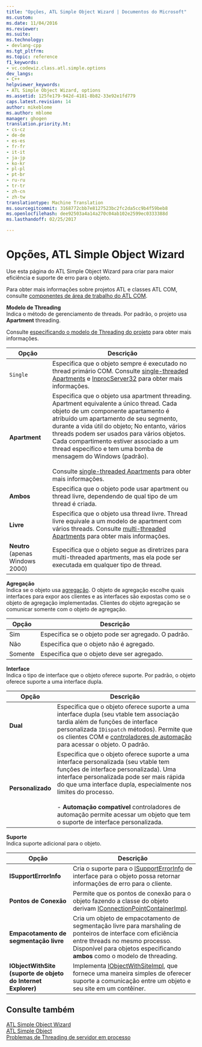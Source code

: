 ```yaml
---
title: "Opções, ATL Simple Object Wizard | Documentos do Microsoft"
ms.custom: 
ms.date: 11/04/2016
ms.reviewer: 
ms.suite: 
ms.technology:
- devlang-cpp
ms.tgt_pltfrm: 
ms.topic: reference
f1_keywords:
- vc.codewiz.class.atl.simple.options
dev_langs:
- C++
helpviewer_keywords:
- ATL Simple Object Wizard, options
ms.assetid: 125fe179-942d-4181-8b82-33e92e1fd779
caps.latest.revision: 14
author: mikeblome
ms.author: mblome
manager: ghogen
translation.priority.ht:
- cs-cz
- de-de
- es-es
- fr-fr
- it-it
- ja-jp
- ko-kr
- pl-pl
- pt-br
- ru-ru
- tr-tr
- zh-cn
- zh-tw
translationtype: Machine Translation
ms.sourcegitcommit: 3168772cbb7e8127523bc2fc2da5cc9b4f59beb8
ms.openlocfilehash: dee92503a4a14a270c04ab102e2599ec0333388d
ms.lasthandoff: 02/25/2017

---
```

# <a name="options-atl-simple-object-wizard"></a>Opções, ATL Simple Object Wizard
Use esta página do ATL Simple Object Wizard para criar para maior eficiência e suporte de erro para o objeto.  
  
 Para obter mais informações sobre projetos ATL e classes ATL COM, consulte [componentes de área de trabalho do ATL COM](../../atl/atl-com-desktop-components.md).  
  
 **Modelo de Threading**  
 Indica o método de gerenciamento de threads. Por padrão, o projeto usa **Apartment** threading.  
  
 Consulte [especificando o modelo de Threading do projeto](../../atl/specifying-the-threading-model-for-a-project-atl.md) para obter mais informações.  
  
|Opção|Descrição|  
|------------|-----------------|  
|`Single`|Especifica que o objeto sempre é executado no thread primário COM. Consulte [single-threaded Apartments](http://msdn.microsoft.com/library/windows/desktop/ms680112) e [InprocServer32](http://msdn.microsoft.com/library/windows/desktop/ms682390) para obter mais informações.|  
|**Apartment**|Especifica que o objeto usa apartment threading. Apartment equivalente a único thread. Cada objeto de um componente apartamento é atribuído um apartamento de seu segmento, durante a vida útil do objeto; No entanto, vários threads podem ser usados para vários objetos. Cada compartimento estiver associado a um thread específico e tem uma bomba de mensagem do Windows (padrão).<br /><br /> Consulte [single-threaded Apartments](http://msdn.microsoft.com/library/windows/desktop/ms680112) para obter mais informações.|  
|**Ambos**|Especifica que o objeto pode usar apartment ou thread livre, dependendo de qual tipo de um thread é criada.|  
|**Livre**|Especifica que o objeto usa thread livre. Thread livre equivale a um modelo de apartment com vários threads. Consulte [multi-threaded Apartments](http://msdn.microsoft.com/library/windows/desktop/ms693421) para obter mais informações.|  
|**Neutro** (apenas Windows 2000)|Especifica que o objeto segue as diretrizes para multi-threaded apartments, mas ela pode ser executada em qualquer tipo de thread.|  
  
 **Agregação**  
 Indica se o objeto usa [agregação](http://msdn.microsoft.com/library/windows/desktop/ms686558). O objeto de agregação escolhe quais interfaces para expor aos clientes e as interfaces são expostas como se o objeto de agregação implementadas. Clientes do objeto agregação se comunicar somente com o objeto de agregação.  
  
|Opção|Descrição|  
|------------|-----------------|  
|Sim|Especifica se o objeto pode ser agregado. O padrão.|  
|Não|Especifica que o objeto não é agregado.|  
|Somente|Especifica que o objeto deve ser agregado.|  
  
 **Interface**  
 Indica o tipo de interface que o objeto oferece suporte. Por padrão, o objeto oferece suporte a uma interface dupla.  
  
|Opção|Descrição|  
|------------|-----------------|  
|**Dual**|Especifica que o objeto oferece suporte a uma interface dupla (seu vtable tem associação tardia além de funções de interface personalizada `IDispatch` métodos). Permite que os clientes COM e [controladores de automação](../../mfc/automation-clients.md) para acessar o objeto. O padrão.|  
|**Personalizado**|Especifica que o objeto oferece suporte a uma interface personalizada (seu vtable tem funções de interface personalizada). Uma interface personalizada pode ser mais rápida do que uma interface dupla, especialmente nos limites do processo.<br /><br /> -   **Automação compatível** controladores de automação permite acessar um objeto que tem o suporte de interface personalizada.|  
  
 **Suporte**  
 Indica suporte adicional para o objeto.  
  
|Opção|Descrição|  
|------------|-----------------|  
|**ISupportErrorInfo**|Cria o suporte para o [ISupportErrorInfo](../../atl/reference/isupporterrorinfoimpl-class.md) de interface para o objeto possa retornar informações de erro para o cliente.|  
|**Pontos de Conexão**|Permite que os pontos de conexão para o objeto fazendo a classe do objeto derivam [IConnectionPointContainerImpl](../../atl/reference/iconnectionpointcontainerimpl-class.md).|  
|**Empacotamento de segmentação livre**|Cria um objeto de empacotamento de segmentação livre para marshaling de ponteiros de interface com eficiência entre threads no mesmo processo. Disponível para objetos especificando **ambos** como o modelo de threading.|  
|**IObjectWithSite (suporte de objeto do Internet Explorer)**|Implementa [IObjectWithSiteImpl](../../atl/reference/iobjectwithsiteimpl-class.md), que fornece uma maneira simples de oferecer suporte a comunicação entre um objeto e seu site em um contêiner.|  
  
## <a name="see-also"></a>Consulte também  
 [ATL Simple Object Wizard](../../atl/reference/atl-simple-object-wizard.md)   
 [ATL Simple Object](../../atl/reference/adding-an-atl-simple-object.md)   
 [Problemas de Threading de servidor em processo](http://msdn.microsoft.com/library/windows/desktop/ms687205)


